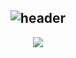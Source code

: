 
## <div align= "center"> ![header](https://capsule-render.vercel.app/api?type=speech&color=auto&height=200&section=header&text=Hello,%20World!%20🍎%20I'm%20Subin&animation=twinkling&fontColor=000000&fontSize=40)

    
<div align= "center">
<a href="https://github.com/devxb/gitanimals">
  <img src="https://render.gitanimals.org/farms/CHEONSUBINN"/>
</a> 
